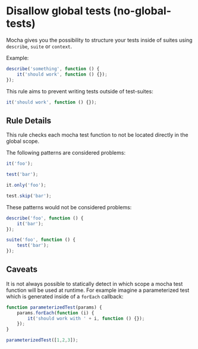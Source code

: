 # Disallow global tests (no-global-tests)

Mocha gives you the possibility to structure your tests inside of suites using `describe`, `suite` or `context`.

Example:

```js
describe('something', function () {
    it('should work', function () {});
});
```

This rule aims to prevent writing tests outside of test-suites:

```js
it('should work', function () {});
```

## Rule Details

This rule checks each mocha test function to not be located directly in the global scope.

The following patterns are considered problems:

```js
it('foo');

test('bar');

it.only('foo');

test.skip('bar');
```

These patterns would not be considered problems:

```js
describe('foo', function () {
    it('bar');
});

suite('foo', function () {
    test('bar');
});
```

## Caveats

It is not always possible to statically detect in which scope a mocha test function will be used at runtime.
For example imagine a parameterized test which is generated inside of a `forEach` callback:

```js
function parameterizedTest(params) {
    params.forEach(function (i) {
        it('should work with ' + i, function () {});
    });
}

parameterizedTest([1,2,3]);
```
